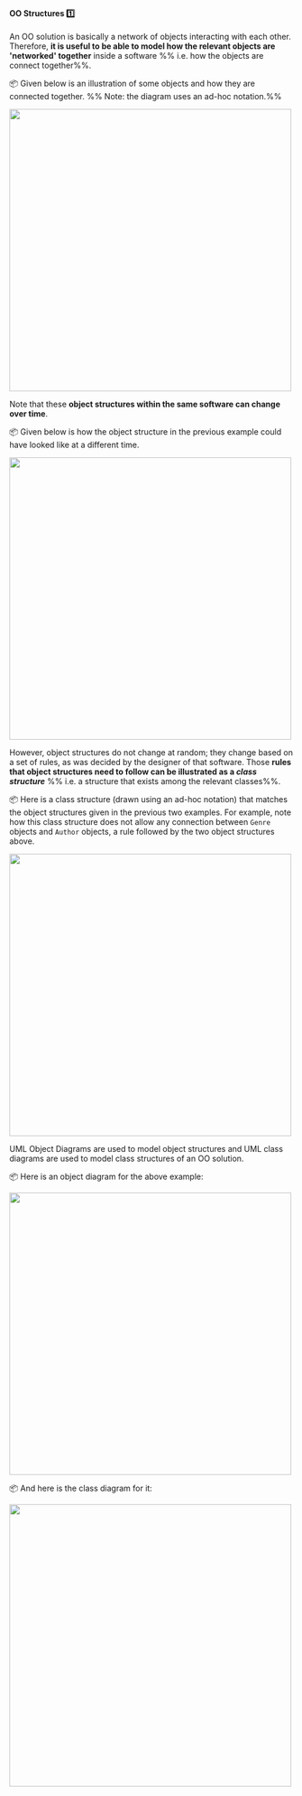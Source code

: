 <link rel="stylesheet" href="{{baseUrl}}/css/textbook.css">

<div class="website-content">

<div id="title">

#### OO Structures :one:

</div>

<div id="body">

An OO solution is basically a network of objects interacting with each other. Therefore, **it is useful to be able to model how the relevant objects are 'networked' together** inside a software %%&nbsp;i.e. how the objects are connect together%%. 

<tip-box> 

:package: Given below is an illustration of some objects and how they are connected together. %%&nbsp;Note: the diagram uses an ad-hoc notation.%%
<p><img src="{{baseUrl}}/modeling/modelingStructures/ooStructures/images/objectsAdHoc.png" width="500" />
<p/>

</tip-box>

Note that these **object structures within the same software can change over time**.

<tip-box> 

:package: Given below is how the object structure in the previous example could have looked like at a different time.
<p><img src="{{baseUrl}}/modeling/modelingStructures/ooStructures/images/objectsAdHoc2.png" width="500" />
<p/>

</tip-box>

However, object structures do not change at random; they change based on a set of rules, as was decided by the designer of that software. Those **rules that object structures need to follow can be illustrated as a _class structure_** %%&nbsp;i.e. a structure that exists among the relevant classes%%.

<tip-box> 

:package: Here is a class structure (drawn using an ad-hoc notation) that matches the object structures given in the previous two examples. For example, note how this class structure does not allow any connection between `Genre` objects and `Author` objects, a rule followed by the two object structures above.
<p><img src="{{baseUrl}}/modeling/modelingStructures/ooStructures/images/classesAdHoc.png" width="500" />
<p/>

</tip-box>

UML Object Diagrams are used to model object structures and UML class diagrams are used to model class structures of an OO solution.

<dynamic-panel src="../../../../book/uml/objectDiagrams/introduction/full.md" header=":mortar_board: UML → Object Diagrams → Introduction" /> 
<dynamic-panel src="../../../../book/uml/classDiagrams/introduction/what/full.md" header=":mortar_board: UML → Class Diagrams → Introduction → What" />

<tip-box> 

:package: Here is an object diagram for the above example:
<p><img src="{{baseUrl}}/modeling/modelingStructures/ooStructures/images/objectDiagram.png" width="500" />

:package: And here is the class diagram for it:
<p><img src="{{baseUrl}}/modeling/modelingStructures/ooStructures/images/classDiagram.png" width="500" />
<p/>

</tip-box>

</div>

<div id="extras">
  <include src="exercises.md"/>
</div>

</div>
